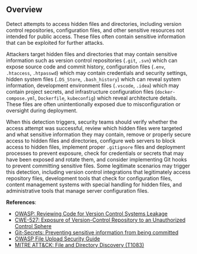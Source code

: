 ## Overview

Detect attempts to access hidden files and directories, including version control repositories, configuration files, and other sensitive resources not intended for public access. These files often contain sensitive information that can be exploited for further attacks.

Attackers target hidden files and directories that may contain sensitive information such as version control repositories (`.git`, `.svn`) which can expose source code and commit history, configuration files (`.env`, `.htaccess`, `.htpasswd`) which may contain credentials and security settings, hidden system files (`.DS_Store`, `.bash_history`) which can reveal system information, development environment files (`.vscode`, `.idea`) which may contain project secrets, and infrastructure configuration files (`docker-compose.yml`, `Dockerfile`, `kubeconfig`) which reveal architecture details. These files are often unintentionally exposed due to misconfiguration or oversight during deployment.

When this detection triggers, security teams should verify whether the access attempt was successful, review which hidden files were targeted and what sensitive information they may contain, remove or properly secure access to hidden files and directories, configure web servers to block access to hidden files, implement proper `.gitignore` files and deployment processes to prevent exposure, check for credentials or secrets that may have been exposed and rotate them, and consider implementing Git hooks to prevent committing sensitive files. Some legitimate scenarios may trigger this detection, including version control integrations that legitimately access repository files, development tools that check for configuration files, content management systems with special handling for hidden files, and administrative tools that manage server configuration files.

**References**:
- [OWASP: Reviewing Code for Version Control Systems Leakage](https://owasp.org/www-project-web-security-testing-guide/latest/4-Web_Application_Security_Testing/02-Configuration_and_Deployment_Management_Testing/04-Review_Old_Backup_and_Unreferenced_Files_for_Sensitive_Information)
- [CWE-527: Exposure of Version-Control Repository to an Unauthorized Control Sphere](https://cwe.mitre.org/data/definitions/527.html)
- [Git-Secrets: Preventing sensitive information from being committed](https://github.com/awslabs/git-secrets)
- [OWASP File Upload Security Guide](https://owasp.org/www-community/vulnerabilities/Unrestricted_File_Upload)
- [MITRE ATT&CK: File and Directory Discovery (T1083)](https://attack.mitre.org/techniques/T1083/) 
